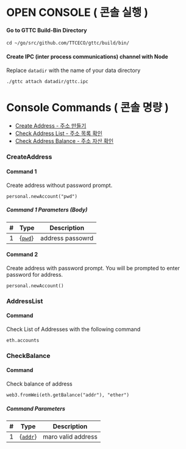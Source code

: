 # OPEN CONSOLE ( 콘솔 실행 )

#### Go to GTTC Build-Bin Directory 

```
cd ~/go/src/github.com/TTCECO/gttc/build/bin/
```
#### Create IPC (inter process communications) channel with Node

Replace `datadir` with the name of your data directory

```
./gttc attach datadir/gttc.ipc
```

# Console Commands ( 콘솔 명량 )

- [Create Address - 주소 만들기 ](#CreateAddress)
- [Check Address List - 주소 목록 확인 ](#AddressList)
- [Check Address Balance - 주소 자산 확인 ](#CheckBalance)


### CreateAddress

#### Command 1
 Create address without password prompt.

```
personal.newAccount("pwd")
```


##### Command 1 Parameters (Body)

| #    | Type                               | Description                                                  |
| ---- | ---------------------------------- | ------------------------------------------------------------ |
| 1    | {[`pwd`](`string`)}                  | address passowrd                               |



#### Command 2
 Create address with password prompt. You will be prompted to enter password for address.

```
personal.newAccount()
```


### AddressList


#### Command
 Check List of Addresses with the following command

```
eth.accounts
```

### CheckBalance


#### Command
 Check balance of address

```
web3.fromWei(eth.getBalance("addr"), "ether")
```

##### Command Parameters

| #    | Type                               | Description                                                  |
| ---- | ---------------------------------- | ------------------------------------------------------------ |
| 1    | {[`addr`](`string`)}                  | maro valid address                               |

